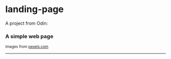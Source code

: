 # landing-page
A project from Odin: 

### A simple web page

<sub>Images from <a href="pexels.com">pexels.com</sub>
<hr>
